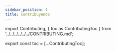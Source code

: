 ```yaml
---
sidebar_position: 4
title: Contribuyendo
---
```


import Contributing, { toc as ContributingToc } from '../../../../../../CONTRIBUTING.md';

<Contributing />

<!-- Workaround for generating table of contents -->
<!-- See https://github.com/facebook/docusaurus/issues/3915#issuecomment-896193142 -->

export const toc = [...ContributingToc];

